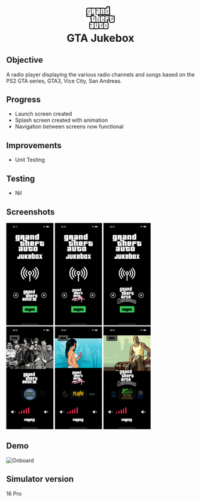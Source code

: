 <h1 align="center">
<img src="Documentation/GTA.png" width="15%" height="15%">
  <br>
GTA Jukebox

</h1>

## Objective
A radio player displaying the various radio channels and songs based on the PS2 GTA series, GTA3, Vice City, San Andreas.

## Progress
- Launch screen created 
- Splash screen created with animation
- Navigation between screens now functional

## Improvements
- Unit Testing

## Testing
- Nil

## Screenshots
<img src="Documentation/GTA3View.png" width="25%" height="25%"> <img src="Documentation/GTAViceCityView.png" width="25%" height="25%"> <img src="Documentation/GTASanAndreasView.png" width="25%" height="25%">
<img src="Documentation/GTA3RadioView.png" width="25%" height="25%"> <img src="Documentation/GTAViceCityRadioView.png" width="25%" height="25%"> <img src="Documentation/GTASanAndreasRadioView.png" width="25%" height="25%">

## Demo
![Onboard](Documentation/GTARadio.gif)

## Simulator version
16 Pro
